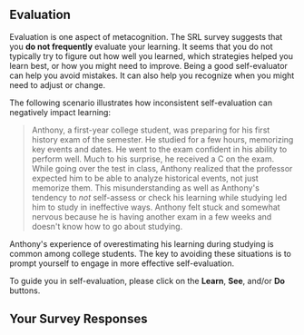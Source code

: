 ## Evaluation

Evaluation is one aspect of metacognition. The SRL survey suggests that you **do not frequently** evaluate your learning. It seems that you do not typically try to figure out how well you learned, which strategies helped you learn best, or how you might need to improve. Being a good self-evaluator can help you avoid mistakes. It can also help you recognize when you might need to adjust or change. 

The following scenario illustrates how inconsistent self-evaluation can negatively impact learning:

> Anthony, a first-year college student, was preparing for his first history exam of the semester. He studied for a few hours, memorizing key events and dates. He went to the exam confident in his ability to perform well. Much to his surprise, he received a C on the exam. While going over the test in class, Anthony realized that the professor expected him to be able to analyze historical events, not just memorize them. This misunderstanding as well as Anthony's tendency to *not* self-assess or check his learning while studying led him to study in ineffective ways. Anthony felt stuck and somewhat nervous because he is having another exam in a few weeks and doesn't know how to go about studying.

Anthony's experience of overestimating his learning during studying is common among college students. The key to avoiding these situations is to prompt yourself to engage in more effective self-evaluation.

To guide you in self-evaluation, please click on the **Learn**, **See**, and/or **Do** buttons.  

## Your Survey Responses
